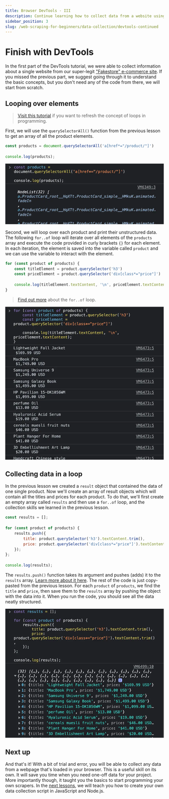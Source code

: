 ```yaml
---
title: Browser DevTools - III
description: Continue learning how to collect data from a website using browser DevTools, CSS selectors, and JavaScript via the DevTools console.
sidebar_position: 3
slug: /web-scraping-for-beginners/data-collection/devtools-continued
---
```


# [](#finish-devtools) Finish with DevTools

In the first part of the DevTools tutorial, we were able to collect information about a single website from our super-legit ["Fakestore" e-commerce site](https://demo-webstore.apify.org/). If you missed the previous part, we suggest going through it to understand the basic concepts, but you don't need any of the code from there, we will start from scratch.

## [](#looping-over-elements) Looping over elements

> [Visit this tutorial](https://developer.mozilla.org/en-US/docs/Web/JavaScript/Guide/Loops_and_iteration) if you want to refresh the concept of loops in programming.

First, we will use the `querySelectorAll()` function from the previous lesson to get an array of all the product elements.

```js
const products = document.querySelectorAll('a[href*="/product/"]')

console.log(products);
```

![Print all products](./images/print-all-product-elements.webp)

Second, we will loop over each product and print their unstructured data. The following `for..of` loop will iterate over all elements of the `products` array and execute the code provided in curly brackets `{}` for each element. In each iteration, the element is saved into the variable called `product` and we can use the variable to interact with the element.

```js
for (const product of products) {
    const titleElement = product.querySelector('h3')
    const priceElement = product.querySelector('div[class*="price"]')

    console.log(titleElement.textContent, '\n', priceElement.textContent);
}
```

> [Find out more](https://developer.mozilla.org/en-US/docs/Web/JavaScript/Reference/Statements/for...of) about the `for..of` loop.

![Print all products' text](./images/print-all-products-text.webp)

## [](#collecting-data-in-loop) Collecting data in a loop

In the previous lesson we created a `result` object that contained the data of one single product. Now we'll create an array of result objects which will contain all the titles and prices for each product. To do that, we'll first create an empty array called `results` and then use a `for..of` loop, and the collection skills we learned in the previous lesson.

```js
const results = [];

for (const product of products) {
    results.push({
        title: product.querySelector('h3').textContent.trim(),
        price: product.querySelector('div[class*="price"]').textContent.trim(),
    });
};

console.log(results);
```

The `results.push()` function takes its argument and pushes (adds) it to the `results` array. [Learn more about it here](https://developer.mozilla.org/en-US/docs/Web/JavaScript/Reference/Global_Objects/Array/push). The rest of the code is just copy-pasted from the previous lesson. For each `product` of `products`, we find the `title` and `price`, then save them to the `results` array by pushing the object with the data into it. When you run the code, you should see all the data neatly structured.

![Print all products' data](./images/print-all-products-data.webp)

## [](#next) Next up

And that's it! With a bit of trial and error, you will be able to collect any data from a webpage that's loaded in your browser. This is a useful skill on its own. It will save you time when you need one-off data for your project. More importantly though, it taught you the basics to start programming your own scrapers. In the [next lessons](./computer_preparation.md), we will teach you how to create your own data collection script in JavaScript and Node.js.
